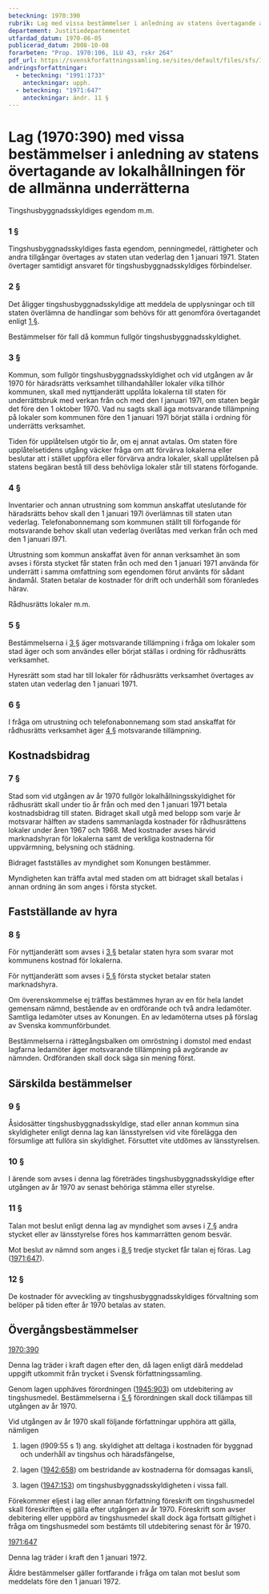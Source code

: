 ```yaml
---
beteckning: 1970:390
rubrik: Lag med vissa bestämmelser i anledning av statens övertagande av lokalhållningen för de allmänna underrätterna
departement: Justitiedepartementet
utfardad_datum: 1970-06-05
publicerad_datum: 2008-10-08
forarbeten: "Prop. 1970:106, 1LU 43, rskr 264"
pdf_url: https://svenskforfattningssamling.se/sites/default/files/sfs/1970-06/SFS1970-390.pdf
andringsforfattningar:
  - beteckning: "1991:1733"
    anteckningar: upph.
  - beteckning: "1971:647"
    anteckningar: ändr. 11 §
---
```


# Lag (1970:390) med vissa bestämmelser i anledning av statens övertagande av lokalhållningen för de allmänna underrätterna

Tingshusbyggnadsskyldiges egendom m.m.

### 1 §

Tingshusbyggnadsskyldiges fasta egendom, penningmedel, rättigheter och andra tillgångar övertages av staten utan vederlag den 1 januari 1971. Staten övertager samtidigt ansvaret för tingshusbyggnadsskyldiges förbindelser.

### 2 §

Det åligger tingshusbyggnadsskyldige att meddela de upplysningar och till staten överlämna de handlingar som behövs för att genomföra övertagandet enligt [1 §](#1).

Bestämmelser för fall då kommun fullgör tingshusbyggnadsskyldighet.

### 3 §

Kommun, som fullgör tingshusbyggnadsskyldighet och vid utgången av år 1970 för häradsrätts verksamhet tillhandahåller lokaler vilka tillhör kommunen, skall med nyttjanderätt upplåta lokalerna till staten för underrättsbruk med verkan från och med den l januari 197l, om staten begär det före den 1 oktober 1970. Vad nu sagts skall äga motsvarande tillämpning på lokaler som kommunen före den 1 januari 197l börjat ställa i ordning för underrätts verksamhet.

Tiden för upplåtelsen utgör tio år, om ej annat avtalas. Om staten före upplåtelsetidens utgång väcker fråga om att förvärva lokalerna eller beslutar att i stället uppföra eller förvärva andra lokaler, skall upplåtelsen på statens begäran bestå till dess behövliga lokaler står till statens förfogande.

### 4 §

Inventarier och annan utrustning som kommun anskaffat uteslutande för häradsrätts behov skall den 1 januari 197l överlämnas till staten utan vederlag. Telefonabonnemang som kommunen ställt till förfogande för motsvarande behov skall utan vederlag överlåtas med verkan från och med den 1 januari l971.

Utrustning som kommun anskaffat även för annan verksamhet än som avses i första stycket får staten från och med den 1 januari 1971 använda för underrätt i samma omfattning som egendomen förut använts för sådant ändamål. Staten betalar de kostnader för drift och underhåll som föranledes härav.

Rådhusrätts lokaler m.m.

### 5 §

Bestämmelserna i [3 §](#3) äger motsvarande tillämpning i fråga om lokaler som stad äger och som användes eller börjat ställas i ordning för rådhusrätts verksamhet.

Hyresrätt som stad har till lokaler för rådhusrätts verksamhet övertages av staten utan vederlag den 1 januari 1971.

### 6 §

I fråga om utrustning och telefonabonnemang som stad anskaffat för rådhusrätts verksamhet äger [4 §](#4) motsvarande tillämpning.

## Kostnadsbidrag

### 7 §

Stad som vid utgången av år 1970 fullgör lokalhållningsskyldighet för rådhusrätt skall under tio år från och med den 1 januari 1971 betala kostnadsbidrag till staten. Bidraget skall utgå med belopp som varje år motsvarar hälften av stadens sammanlagda kostnader för rådhusrättens lokaler under åren 1967 och 1968. Med kostnader avses härvid marknadshyran för lokalerna samt de verkliga kostnaderna för uppvärmning, belysning och städning.

Bidraget fastställes av myndighet som Konungen bestämmer.

Myndigheten kan träffa avtal med staden om att bidraget skall betalas i annan ordning än som anges i första stycket.

## Fastställande av hyra

### 8 §

För nyttjanderätt som avses i [3 §](#3) betalar staten hyra som svarar mot kommunens kostnad för lokalerna.

För nyttjanderätt som avses i [5 §](#5) första stycket betalar staten marknadshyra.

Om överenskommelse ej träffas bestämmes hyran av en för hela landet gemensam nämnd, bestående av en ordförande och två andra ledamöter. Samtliga ledamöter utses av Konungen. En av ledamöterna utses på förslag av Svenska kommunförbundet.

Bestämmelserna i rättegångsbalken om omröstning i domstol med endast lagfarna ledamöter äger motsvarande tillämpning på avgörande av nämnden. Ordföranden skall dock säga sin mening först.

## Särskilda bestämmelser

### 9 §

Åsidosätter tingshusbyggnadsskyldige, stad eller annan kommun sina skyldigheter enligt denna lag kan länsstyrelsen vid vite förelägga den försumlige att fullöra sin skyldighet. Försuttet vite utdömes av länsstyrelsen.

### 10 §

I ärende som avses i denna lag företrädes tingshusbyggnadsskyldige efter utgången av år 1970 av senast behöriga stämma eller styrelse.

### 11 §

Talan mot beslut enligt denna lag av myndighet som avses i [7 §](#7) andra stycket eller av länsstyrelse föres hos kammarrätten genom besvär.

Mot beslut av nämnd som anges i [8 §](#8) tredje stycket får talan ej föras. Lag ([1971:647](https://selex.se/eli/sfs/1971/647)).

### 12 §

De kostnader för avveckling av tingshusbyggnadsskyldiges förvaltning som belöper på tiden efter år 1970 betalas av staten.

## Övergångsbestämmelser

[1970:390](https://selex.se/eli/sfs/1970/390)

Denna lag träder i kraft dagen efter den, då lagen enligt därå meddelad uppgift utkommit från trycket i Svensk författningssamling.

Genom lagen upphäves förordningen ([1945:903](https://selex.se/eli/sfs/1945/903)) om utdebitering av tingshusmedel. Bestämmelserna i [5 §](#5) förordningen skall dock tillämpas till utgången av år 1970.

Vid utgången av år 1970 skall följande författningar upphöra att gälla, nämligen

1. lagen (l909:55 s 1) ang. skyldighet att deltaga i kostnaden för byggnad och underhåll av tingshus och häradsfängelse,

2. lagen ([1942:658](https://selex.se/eli/sfs/1942/658)) om bestridande av kostnaderna för domsagas kansli,

3. lagen ([1947:153](https://selex.se/eli/sfs/1947/153)) om tingshusbyggnadsskyldigheten i vissa fall.

Förekommer eljest i lag eller annan författning föreskrift om tingshusmedel skall föreskriften ej gälla efter utgången av år 1970. Föreskrift som avser debitering eller uppbörd av tingshusmedel skall dock äga fortsatt giltighet i fråga om tingshusmedel som bestämts till utdebitering senast för år 1970.

[1971:647](https://selex.se/eli/sfs/1971/647)

Denna lag träder i kraft den 1 januari 1972.

Äldre bestämmelser gäller fortfarande i fråga om talan mot beslut som meddelats före den 1 januari 1972.